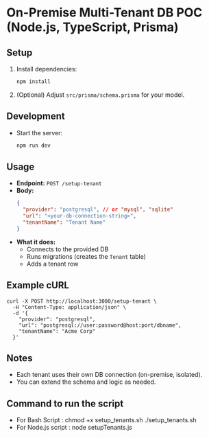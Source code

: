 # On-Premise Multi-Tenant DB POC (Node.js, TypeScript, Prisma)

## Setup

1. Install dependencies:
   ```bash
   npm install
   ```
2. (Optional) Adjust `src/prisma/schema.prisma` for your model.

## Development

- Start the server:
  ```bash
  npm run dev
  ```

## Usage

- **Endpoint:** `POST /setup-tenant`
- **Body:**
  ```json
  {
    "provider": "postgresql", // or "mysql", "sqlite"
    "url": "<your-db-connection-string>",
    "tenantName": "Tenant Name"
  }
  ```
- **What it does:**
  - Connects to the provided DB
  - Runs migrations (creates the `Tenant` table)
  - Adds a tenant row

## Example cURL

```
curl -X POST http://localhost:3000/setup-tenant \
  -H "Content-Type: application/json" \
  -d '{
    "provider": "postgresql",
    "url": "postgresql://user:password@host:port/dbname",
    "tenantName": "Acme Corp"
  }'
```

## Notes
- Each tenant uses their own DB connection (on-premise, isolated).
- You can extend the schema and logic as needed. 

## Command to run the script
- For Bash Script    :    chmod +x setup_tenants.sh ./setup_tenants.sh
- For Node.js script : node setupTenants.js